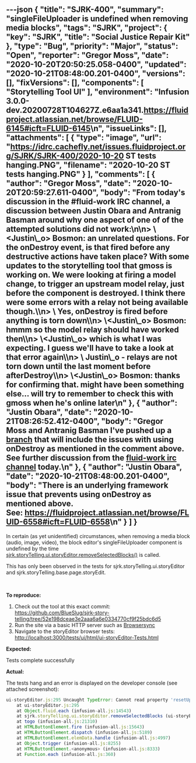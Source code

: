 ---json
{
  "title": "SJRK-400",
  "summary": "singleFileUploader is undefined when removing media blocks",
  "tags": "SJRK",
  "project": {
    "key": "SJRK",
    "title": "Social Justice Repair Kit"
  },
  "type": "Bug",
  "priority": "Major",
  "status": "Open",
  "reporter": "Gregor Moss",
  "date": "2020-10-20T20:50:25.058-0400",
  "updated": "2020-10-21T08:48:00.201-0400",
  "versions": [],
  "fixVersions": [],
  "components": [
    "Storytelling Tool UI"
  ],
  "environment": "Infusion 3.0.0-dev.20200728T104627Z.e6aa1a341.<https://fluidproject.atlassian.net/browse/FLUID-6145#icft=FLUID-6145>\n",
  "issueLinks": [],
  "attachments": [
    {
      "type": "image",
      "url": "https://idrc.cachefly.net/issues.fluidproject.org/SJRK/SJRK-400/2020-10-20 ST tests hanging.PNG",
      "filename": "2020-10-20 ST tests hanging.PNG"
    }
  ],
  "comments": [
    {
      "author": "Gregor Moss",
      "date": "2020-10-20T20:59:27.611-0400",
      "body": "From today's discussion in the #fluid-work IRC channel, a discussion between Justin Obara and Antranig Basman around why one aspect of one of of the attempted solutions did not work:\n\n> \\<Justin\\_o> Bosmon: an unrelated questions. For the onDestroy event, is that fired before any destructive actions have taken place? With some updates to the storytelling tool that gmoss is working on. We were looking at firing a model change, to trigger an upstream model relay, just before the component is destroyed. I think there were some errors with a relay not being available though.\\\n> \\<Bosmon> Yes, onDestroy is fired before anything is torn down\\\n> \\<Justin\\_o> Bosmon: hmmm so the model relay should have worked then\\\n> \\<Justin\\_o> which is what I was expecting. I guess we'll have to take a look at that error again\\\n> \\<Bosmon> Justin\\_o - relays are not torn down until the last moment before afterDestroy\\\n> \\<Justin\\_o> Bosmon: thanks for confirming that. might have been something else... will try to remember to check this with gmoss when he's online later\n"
    },
    {
      "author": "Justin Obara",
      "date": "2020-10-21T08:26:52.412-0400",
      "body": "Gregor Moss and Antranig Basman I've pushed up a [branch](https://github.com/jobara/sjrk-story-telling/tree/SJRK-289-onDestroy) that will include the issues with using onDestroy as mentioned in the comment above. See further discussion from the [fluid-work irc channel](http://irc-logs.fluidproject.org/%23fluid-work/%23fluid-work.2020-10-21.log) today.\n"
    },
    {
      "author": "Justin Obara",
      "date": "2020-10-21T08:48:00.201-0400",
      "body": "There is an underlying framework issue that prevents using onDestroy as mentioned above. See: <https://fluidproject.atlassian.net/browse/FLUID-6558#icft=FLUID-6558>\n"
    }
  ]
}
---
In certain (as yet unidentified) circumstances, when removing a media block (audio, image, video), the block editor's singleFileUploader component is undefined by the time [sjrk.storyTelling.ui.storyEditor.removeSelectedBlocks()](https://github.com/BlueSlug/sjrk-story-telling/blob/52e198dceae3e2aaa6a6e0334770cf9f25bdc6d5/src/ui/ui-storyEditor.js#L281-L304) is called.

This has only been observed in the tests for sjrk.storyTelling.ui.storyEditor and sjrk.storyTelling.base.page.storyEdit.

 

**To reproduce:**

1. Check out the tool at this exact commit: <https://github.com/BlueSlug/sjrk-story-telling/tree/52e198dceae3e2aaa6a6e0334770cf9f25bdc6d5>
2. Run the site via a basic HTTP server such as [Browsersync](https://browsersync.io/)
3. Navigate to the storyEditor browser tests: <http://localhost:3000/tests/ui/html/ui-storyEditor-Tests.html>

**Expected:**

Tests complete successfully

**Actual:**

The tests hang and an error is displayed on the developer console (see attached screenshot):

```javascript
ui-storyEditor.js:295 Uncaught TypeError: Cannot read property 'resetUploadState' of undefined
    at ui-storyEditor.js:295
    at Object.fluid.each (infusion-all.js:14543)
    at sjrk.storyTelling.ui.storyEditor.removeSelectedBlocks (ui-storyEditor.js:291)
    at togo (infusion-all.js:21310)
    at HTMLButtonElement.fire (infusion-all.js:15643)
    at HTMLButtonElement.dispatch (infusion-all.js:5189)
    at HTMLButtonElement.elemData.handle (infusion-all.js:4997)
    at Object.trigger (infusion-all.js:8255)
    at HTMLButtonElement.<anonymous> (infusion-all.js:8333)
    at Function.each (infusion-all.js:360)
```

        